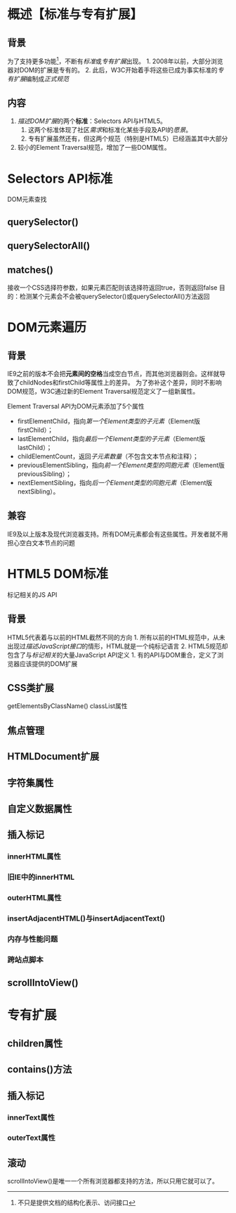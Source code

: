 # 概述【标准与专有扩展】
## 背景
为了支持更多功能[^1]，不断有*标准*或*专有扩展*出现。
	1. 2008年以前，大部分浏览器对DOM的扩展是专有的。
	2. 此后，W3C开始着手将这些已成为事实标准的*专有扩展*编制成*正式规范* 
## 内容
1. *描述DOM扩展*的两个**标准**：Selectors API与HTML5。
	1. 这两个标准体现了社区*需求*和标准化某些手段及API的*愿景*。
	2. 专有扩展虽然还有，但这两个规范（特别是HTML5）已经涵盖其中大部分
2. 较小的Element Traversal规范，增加了一些DOM属性。
# Selectors API标准
DOM元素查找
## querySelector()
## querySelectorAll()
## matches()
接收一个CSS选择符参数，如果元素匹配则该选择符返回true，否则返回false
目的：检测某个元素会不会被querySelector()或querySelectorAll()方法返回
# DOM元素遍历
## 背景
IE9之前的版本不会把**元素间的空格**当成空白节点，而其他浏览器则会。这样就导致了childNodes和firstChild等属性上的差异。
为了弥补这个差异，同时不影响DOM规范，W3C通过新的Element Traversal规范定义了一组新属性。

Element Traversal API为DOM元素添加了5个属性
- firstElementChild，指向*第一个Element类型的子元素*（Element版firstChild）；
- lastElementChild，指向*最后一个Element类型的子元素*（Element版lastChild）；
- childElementCount，返回*子元素数量*（不包含文本节点和注释）；
- previousElementSibling，指向*前一个Element类型的同胞元素*（Element版previousSibling）；
- nextElementSibling，指向*后一个Element类型的同胞元素*（Element版nextSibling）。
## 兼容
IE9及以上版本及现代浏览器支持。所有DOM元素都会有这些属性。开发者就不用担心空白文本节点的问题
# HTML5 DOM标准
标记相关的JS API
## 背景
HTML5代表着与以前的HTML截然不同的方向
	1. 所有以前的HTML规范中，从未出现过*描述JavaScript接口*的情形，HTML就是一个纯标记语言
	2. HTML5规范却包含了与*标记相关*的大量JavaScript API定义
		1. 有的API与DOM重合，定义了浏览器应该提供的DOM扩展
## CSS类扩展
getElementsByClassName()
classList属性
## 焦点管理
## HTMLDocument扩展
## 字符集属性
## 自定义数据属性
## 插入标记
### innerHTML属性
### 旧IE中的innerHTML
### outerHTML属性
### insertAdjacentHTML()与insertAdjacentText()
### 内存与性能问题
### 跨站点脚本
## scrollIntoView()
# 专有扩展
## children属性
## contains()方法
## 插入标记
### innerText属性
### outerText属性
## 滚动
scrollIntoView()是唯一一个所有浏览器都支持的方法，所以只用它就可以了。

[^1]: 不只是提供文档的结构化表示、访问接口